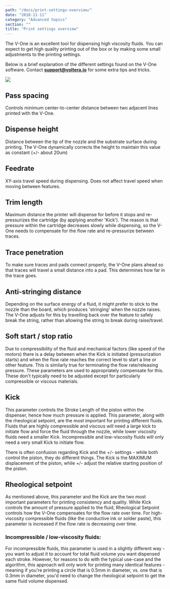 ```yaml
---
path: "/docs/print-settings-overview/"
date: "2018-11-11"
category: "Advanced topics"
section: ""
title: "Print settings overview"
---
```


The V-One is an excellent tool for dispensing high viscosity fluids. You can expect to get high quality printing out of the box or by making some small adjustments to the printing settings.

Below is a brief explanation of the different settings found on the V-One software. Contact **support@voltera.io** for some extra tips and tricks.

<div class="media-wrapper">
<img src="/docs/advanced/printSettingsOverview/Settings-Overview.png">
</div>

## Pass spacing

Controls minimum center-to-center distance between two adjacent lines printed with the V-One.

## Dispense height

Distance between the tip of the nozzle and the substrate surface during printing. The V-One dynamically corrects the height to maintain this value as constant (+/- about 20um)

## Feedrate

XY-axis travel speed during dispensing. Does not affect travel speed when moving between features.

## Trim length

Maximum distance the printer will dispense for before it stops and re-pressurizes the cartridge (by applying another 'Kick'). The reason is that pressure within the cartridge decreases slowly while dispensing, so the V-One needs to compensate for the flow rate and re-pressurize between traces.

## Trace penetration

To make sure traces and pads connect properly, the V-One plans ahead so that traces will travel a small distance into a pad. This determines how far in the trace goes.

## Anti-stringing distance

Depending on the surface energy of a fluid, it might prefer to stick to the nozzle than the board, which produces 'stringing' when the nozzle raises. The V-One adjusts for this by travelling back over the feature to safely break the string, rather than allowing the string to break during raise/travel.

## Soft start / stop ratio

Due to compressibility of the fluid and mechanical factors (like speed of the motors) there is a delay between when the Kick is initiated (pressurization starts) and when the flow rate reaches the correct level to start a line or other feature. This is similarly true for terminating the flow rate/releasing pressure. These parameters are used to appropriately compensate for this. These don't typically need to be adjusted except for particularly compressible or viscous materials.

## Kick

This parameter controls the Stroke Length of the piston within the dispenser, hence how much pressure is applied. This parameter, along with the rheological setpoint, are the most important for printing different fluids. Fluids that are highly compressible and viscous will need a large kick to initiate flow and force the fluid through the nozzle, while lower viscosity fluids need a smaller Kick. Incompressible and low-viscosity fluids will only need a very small Kick to initiate flow.

There is often confusion regarding Kick and the +/- settings - while both control the piston, they do different things. The Kick is the MAXIMUM displacement of the piston, while +/- adjust the relative starting position of the piston.

## Rheological setpoint

As mentioned above, this parameter and the Kick are the two most important parameters for printing consistency and quality. While Kick controls the amount of pressure applied to the fluid, Rheological Setpoint controls how the V-One compensates for the flow rate over time. For high-viscosity compressible fluids (like the conductive ink or solder paste), this parameter is increased if the flow rate is decreasing over time.

### Incompressible / low-viscosity fluids:

For incompressible fluids, this parameter is used in a slightly different way - you want to adjust it to account for total fluid volume you want dispensed each stroke. However, for reasons to do with the typical use-case and the algorithm, this approach will only work for printing many identical features - meaning if you're printing a circle that is 0.5mm in diameter, vs. one that is 0.3mm in diameter, you'd need to change the rheological setpoint to get the same fluid volume dispensed.
